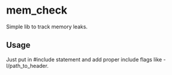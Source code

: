 # mem_check
Simple lib to track memory leaks. 

## Usage

Just put in \#include statement and add proper include flags like -I/path_to_header.
